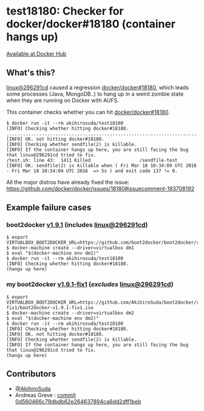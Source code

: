 # test18180: Checker for docker/docker#18180 (container hangs up)

[Available at Docker Hub](https://hub.docker.com/r/akihirosuda/test18180/)

## What's this?
[linux@296291cd](https://github.com/torvalds/linux/commit/296291cd) caused a regression [docker/docker#18180](https://github.com/docker/docker/issues/18180), which leads some processes (Java, MongoDB..) to hang up in a weird zombie state when they are running on Docker with AUFS.

This container checks whether you can hit [docker/docker#18180](https://github.com/docker/docker/issues/18180).
    
    $ docker run -it --rm akihirosuda/test18180
    [INFO] Checking whether hitting docker#18180.
    ....................................................................................................
    [INFO] OK. not hitting docker#18180.
    [INFO] Checking whether sendfile(2) is killable.
    [INFO] If the container hangs up here, you are still facing the bug that linux@296291cd tried to fix.
    /test.sh: line 43:  1411 Killed                  /sendfile-test
    [INFO] OK. sendfile(2) is killable when ( Fri Mar 18 10:34:09 UTC 2016 - Fri Mar 18 10:34:04 UTC 2016  => 5s ) and exit code 137 != 0.	

All the major distros have already fixed the issue: https://github.com/docker/docker/issues/18180#issuecomment-193708192

## Example failure cases
### boot2docker [v1.9.1](https://github.com/boot2docker/boot2docker/tree/v1.9.1) (includes [linux@296291cd](https://github.com/torvalds/linux/commit/296291cd))

    $ export VIRTUALBOX_BOOT2DOCKER_URL=https://github.com/boot2docker/boot2docker/releases/download/v1.9.1/boot2docker.iso
    $ docker-machine create --driver=virtualbox dm1
    $ eval "$(docker-machine env dm1)"
    $ docker run -it --rm akihirosuda/test18180
    [INFO] Checking whether hitting docker#18180.
    (hangs up here)

### my boot2docker [v1.9.1-fix1](https://github.com/AkihiroSuda/boot2docker/tree/v1.9.1-fix1) (_excludes_ [linux@296291cd](https://github.com/torvalds/linux/commit/296291cd))

    $ export VIRTUALBOX_BOOT2DOCKER_URL=https://github.com/AkihiroSuda/boot2docker/releases/download/v1.9.1-fix1/boot2docker-v1.9.1-fix1.iso
    $ docker-machine create --driver=virtualbox dm2
    $ eval "$(docker-machine env dm2)"
    $ docker run -it --rm akihirosuda/test18180
    [INFO] Checking whether hitting docker#18180.
    [INFO] OK. not hitting docker#18180.
    [INFO] Checking whether sendfile(2) is killable.
    [INFO] If the container hangs up here, you are still facing the bug that linux@296291cd tried to fix.
	(hangs up here)

## Contributors

 * [@AkihiroSuda](https://github.com/AkihiroSuda)
 * Andreas Greve <greve at ls8 dot cs dot tu-dortmund dot de>: [commit 0d560466c79dbdb62e264637894ca6dd2dff1beb](https://github.com/AkihiroSuda/test18180/commit/0d560466c79dbdb62e264637894ca6dd2dff1beb)
